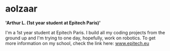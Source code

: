 # aolzaar

**'Arthur L. (1st year student at Epitech Paris)'**

I'm a 1st year student at Epitech Paris. I build all my coding projects from the ground up and I'm trying to one day, hopefully, work on robotics. To get more information on my school, check the link here: www.epitech.eu
